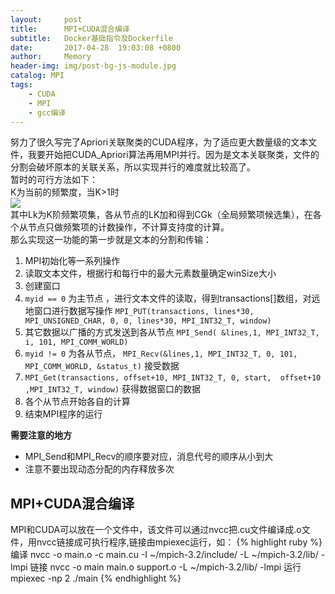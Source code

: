 ```yaml
---
layout:     post
title:      MPI+CUDA混合编译
subtitle:   Docker基础指令及Dockerfile
date:       2017-04-28  19:03:08 +0800
author:     Memory
header-img: img/post-bg-js-module.jpg
catalog: MPI
tags:
    - CUDA
    - MPI
    - gcc编译
---
```



努力了很久写完了Apriori关联聚类的CUDA程序，为了适应更大数量级的文本文件，我要开始把CUDA_Apriori算法再用MPI并行。因为是文本关联聚类，文件的分割会破坏原本的关联关系，所以实现并行的难度就比较高了。      
暂时的可行方法如下：    
K为当前的频繁度，当K>1时    
![](http://i.imgur.com/WAqiUqK.png)     
其中Lk为K阶频繁项集，各从节点的LK加和得到CGk（全局频繁项候选集），在各个从节点只做频繁项的计数操作，不计算支持度的计算。  
那么实现这一功能的第一步就是文本的分割和传输：   
1. MPI初始化等一系列操作      
2. 读取文本文件，根据行和每行中的最大元素数量确定winSize大小      
3. 创建窗口     
4. `myid == 0` 为主节点 ，进行文本文件的读取，得到transactions[]数组，对远地窗口进行数据写操作 `MPI_PUT(transactions, lines*30, MPI_UNSIGNED_CHAR, 0, 0, lines*30, MPI_INT32_T, window)`    
5. 其它数据以广播的方式发送到各从节点 `MPI_Send( &lines,1, MPI_INT32_T, i, 101, MPI_COMM_WORLD)`   
6. `myid != 0` 为各从节点，   `MPI_Recv(&lines,1, MPI_INT32_T, 0, 101, MPI_COMM_WORLD, &status_t)` 接受数据   
7.  `MPI_Get(transactions, offset+10, MPI_INT32_T, 0, start,  offset+10 ,MPI_INT32_T, window)` 获得数据窗口的数据  
8.  各个从节点开始各自的计算   
9.  结束MPI程序的运行      

**需要注意的地方**    
- MPI_Send和MPI_Recv的顺序要对应，消息代号的顺序从小到大   
- 注意不要出现动态分配的内存释放多次

## MPI+CUDA混合编译 ##   
MPI和CUDA可以放在一个文件中，该文件可以通过nvcc把.cu文件编译成.o文件，用nvcc链接成可执行程序,链接由mpiexec运行，如：
 {% highlight ruby %}
编译
nvcc -o main.o -c main.cu -I ~/mpich-3.2/include/ -L ~/mpich-3.2/lib/ -lmpi
链接
nvcc -o main main.o support.o -L ~/mpich-3.2/lib/ -lmpi
运行
mpiexec -np 2 ./main
{% endhighlight %}



    
